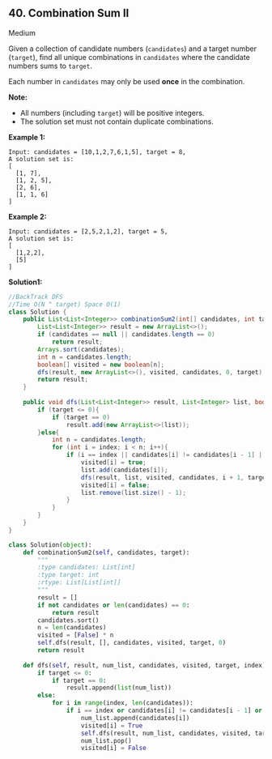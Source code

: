 ## 40. Combination Sum II

Medium

Given a collection of candidate numbers (`candidates`) and a target number (`target`), find all unique combinations in `candidates` where the candidate numbers sums to `target`.

Each number in `candidates` may only be used **once** in the combination.

**Note:**

- All numbers (including `target`) will be positive integers.
- The solution set must not contain duplicate combinations.

**Example 1:**

```
Input: candidates = [10,1,2,7,6,1,5], target = 8,
A solution set is:
[
  [1, 7],
  [1, 2, 5],
  [2, 6],
  [1, 1, 6]
]
```

**Example 2:**

```
Input: candidates = [2,5,2,1,2], target = 5,
A solution set is:
[
  [1,2,2],
  [5]
]
```

**Solution1:**

```java
//BackTrack DFS
//Time O(N ^ target) Space O(1)
class Solution {
    public List<List<Integer>> combinationSum2(int[] candidates, int target) {
        List<List<Integer>> result = new ArrayList<>();
        if (candidates == null || candidates.length == 0)
            return result;
        Arrays.sort(candidates);
        int n = candidates.length;
        boolean[] visited = new boolean[n];
        dfs(result, new ArrayList<>(), visited, candidates, 0, target);
        return result;
    }
    
    public void dfs(List<List<Integer>> result, List<Integer> list, boolean[] visited, int[] candidates, int index, int target){
        if (target <= 0){
            if (target == 0)
                result.add(new ArrayList<>(list));
        }else{
            int n = candidates.length;
            for (int i = index; i < n; i++){
                if (i == index || candidates[i] != candidates[i - 1] || visited[i - 1]){
                    visited[i] = true;
                    list.add(candidates[i]);
                    dfs(result, list, visited, candidates, i + 1, target - candidates[i]);
                    visited[i] = false;
                    list.remove(list.size() - 1);
                }
            }
        }
    }
}
```

```python
class Solution(object):
    def combinationSum2(self, candidates, target):
        """
        :type candidates: List[int]
        :type target: int
        :rtype: List[List[int]]
        """
        result = []
        if not candidates or len(candidates) == 0:
            return result
        candidates.sort()
        n = len(candidates)
        visited = [False] * n
        self.dfs(result, [], candidates, visited, target, 0)
        return result
    
    def dfs(self, result, num_list, candidates, visited, target, index):
        if target <= 0:
            if target == 0:
                result.append(list(num_list))
        else:
            for i in range(index, len(candidates)):
                if i == index or candidates[i] != candidates[i - 1] or visited[i - 1]:
                    num_list.append(candidates[i])
                    visited[i] = True
                    self.dfs(result, num_list, candidates, visited, target - candidates[i], i + 1)
                    num_list.pop()
                    visited[i] = False
        
```

